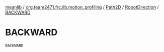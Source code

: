 [meanlib](../../../index.md) / [org.team2471.frc.lib.motion_profiling](../../index.md) / [Path2D](../index.md) / [RobotDirection](index.md) / [BACKWARD](./-b-a-c-k-w-a-r-d.md)

# BACKWARD

`BACKWARD`